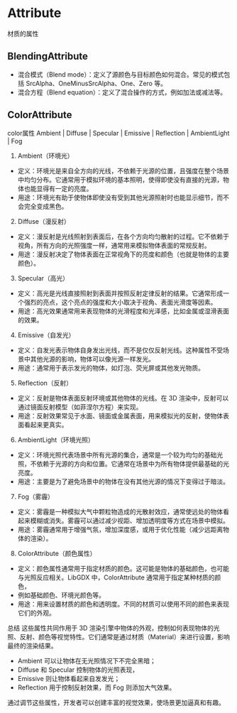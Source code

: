 # Attribute

材质的属性

## BlendingAttribute

- 混合模式（Blend mode）：定义了源颜色与目标颜色如何混合。常见的模式包括 SrcAlpha、OneMinusSrcAlpha、One、Zero 等。
- 混合方程（Blend equation）：定义了混合操作的方式，例如加法或减法等。

## ColorAttribute

color属性
Ambient | Diffuse | Specular | Emissive | Reflection | AmbientLight | Fog

1. Ambient（环境光）
- 定义：环境光是来自全方向的光线，不依赖于光源的位置，且强度在整个场景中均匀分布。它通常用于模拟环境的基本照明，使得即使没有直接的光源，物体也能显得有一定的亮度。 
- 用途：环境光有助于使物体即使没有受到其他光源照射时也能显示细节，而不会完全变成黑色。
2. Diffuse（漫反射）
- 定义：漫反射是光线照射到表面后，在各个方向均匀散射的过程。它不依赖于视角，所有方向的光照强度一样，通常用来模拟物体表面的常规反射。 
- 用途：漫反射决定了物体表面在正常视角下的亮度和颜色（也就是物体的主要颜色）。
3. Specular（高光） 
- 定义：高光是光线直接照射到表面并按照反射定律反射的结果。它通常形成一个强烈的亮点，这个亮点的强度和大小取决于视角、表面光滑度等因素。 
- 用途：高光效果通常用来表现物体的光滑程度和光泽感，比如金属或湿滑表面的效果。
4. Emissive（自发光） 
- 定义：自发光表示物体自身发出光线，而不是仅仅反射光线。这种属性不受场景中其他光源的影响，物体可以像光源一样发光。 
- 用途：通常用于表示发光的物体，如灯泡、荧光屏或其他发光物质。
5. Reflection（反射）
- 定义：反射是物体表面反射环境或其他物体的光线。在 3D 渲染中，反射可以通过镜面反射模型（如菲涅尔方程）来实现。 
- 用途：反射效果常见于水面、镜面或金属表面，用来模拟光的反射，使物体表面看起来更真实。
6. AmbientLight（环境光照）
- 定义：环境光照代表场景中所有光源的集合，通常是一个较为均匀的基础光照，不依赖于光源的方向和位置。它通常在场景中为所有物体提供最基础的光亮度。 
- 用途：主要是为了避免场景中的物体在没有其他光源的情况下变得过于暗淡。
7. Fog（雾霾）
- 定义：雾霾是一种模拟大气中颗粒物造成的光散射效应，通常使远处的物体看起来模糊或消失。雾霾可以通过减少视距、增加透明度等方式在场景中模拟。 
- 用途：雾霾通常用于增强气氛，增加深度感，或用于优化性能（减少远距离物体的渲染）。
8. ColorAttribute（颜色属性）
- 定义：颜色属性通常用于指定材质的颜色。这可能是物体的基础颜色，也可能与光照反应相关。LibGDX 中，ColorAttribute 通常用于指定某种材质的颜色，
- 例如基础颜色、环境光颜色等。 
- 用途：用来设置材质的颜色和透明度。不同的材质可以使用不同的颜色来表现它们的外观。


总结
   这些属性共同作用于 3D 渲染引擎中物体的外观，控制如何表现物体的光照、反射、颜色等视觉特性。它们通常是通过材质（Material）来进行设置，影响最终的渲染结果。
- Ambient 可以让物体在无光照情况下不完全黑暗；
- Diffuse 和 Specular 控制物体的光照表现， 
- Emissive 则让物体看起来自发发光；
- Reflection 用于控制反射效果，而 Fog 则添加大气效果。

通过调节这些属性，开发者可以创建丰富的视觉效果，使场景更加逼真和有趣。


